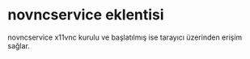 # novncservice eklentisi
novncservice x11vnc kurulu ve başlatılmış ise tarayıcı üzerinden erişim sağlar.
